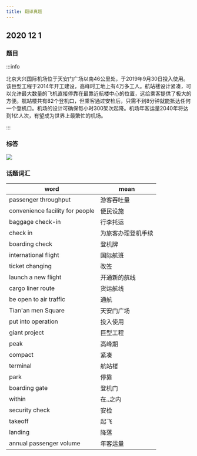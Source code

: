 ```yaml
---
title: 翻译真题
---
```


## 2020 12 1

### 题目

:::info

北京大兴国际机场位于天安门广场以南46公里处，于2019年9月30日投入使用。该巨型工程于2014年开工建设，高峰时工地上有4万多工人。航站楼设计紧凑，可以允许最大数量的飞机直接停靠在最靠近航楼中心的位置，这给乘客提供了极大的方便。航站楼共有82个登机口，但乘客通过安检后，只需不到8分钟就能抵达任何一个登机口。机场的设计可确保每小时300架次起降。机场年客运量2040年将达到1亿人次，有望成为世界上最繁忙的机场。

:::

### 标答

![](https://picbed-1303839378.cos.ap-nanjing.myqcloud.com/picbed/processed-bcd11a19-f67b-489d-a3a6-e430e676fbcd_f9382102-82c4-4eef-b58a-c11c6ff90449.jpeg)

### 话题词汇

| word        | mean         |
| -------------------------------- | ------------------ |
| passenger  throughput            | 游客吞吐量         |
| convenience  facility for people | 便民设施           |
| baggage  check-in                | 行李托运           |
| check  in                        | 为旅客办理登机手续 |
| boarding  check                  | 登机牌             |
| international  flight            | 国际航班           |
| ticket  changing                 | 改签               |
| launch  a new flight             | 开通新的航线       |
| cargo  liner route               | 货运航线           |
| be  open to air traffic          | 通航               |
| Tian'an  men Square      | 天安门广场 |
| put  into operation      | 投入使用   |
| giant  project           | 巨型工程   |
| peak                     | 高峰期     |
| compact                  | 紧凑       |
| terminal                 | 航站楼     |
| park                     | 停靠       |
| boarding  gate           | 登机门     |
| within                   | 在..之内   |
| security  check          | 安检       |
| takeoff                  | 起飞       |
| landing                  | 降落       |
| annual  passenger volume | 年客运量   |